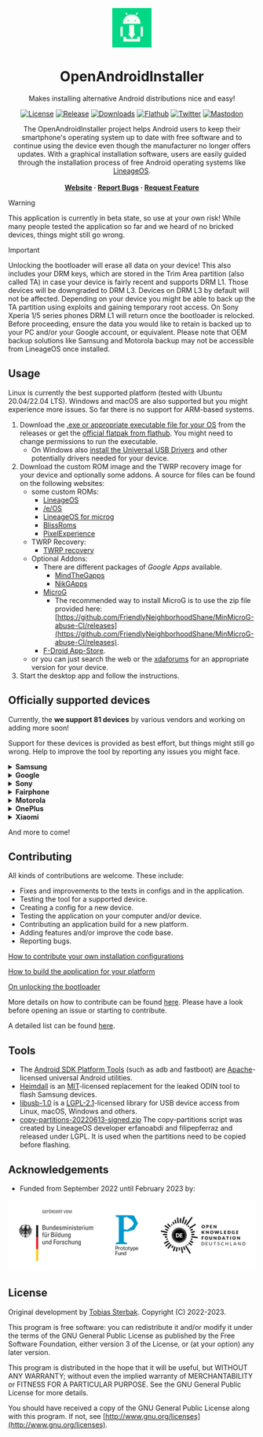 <div align="center">
  <a href="https://github.com/openandroidinstaller-dev/openandroidinstaller">
    <img src="openandroidinstaller/assets/logo-192x192.png" alt="OpenAndroidInstaller" width="80" height="80">
  </a>

  <h1>OpenAndroidInstaller</h1>
  <p>Makes installing alternative Android distributions nice and easy!</p>

  [![License](https://img.shields.io/github/license/openandroidinstaller-dev/openandroidinstaller?color=green)](https://github.com/openandroidinstaller-dev/openandroidinstaller/blob/main/LICENSE)
  [![Release](https://img.shields.io/github/v/release/openandroidinstaller-dev/openandroidinstaller?include_prereleases)](https://github.com/openandroidinstaller-dev/openandroidinstaller/releases)
  [![Downloads](https://img.shields.io/github/downloads/openandroidinstaller-dev/openandroidinstaller/total)](https://github.com/openandroidinstaller-dev/openandroidinstaller/releases)
  [![Flathub](https://img.shields.io/flathub/downloads/org.openandroidinstaller.OpenAndroidInstaller?label=flathub%20installs)](https://flathub.org/apps/org.openandroidinstaller.OpenAndroidInstaller)
  [![Twitter](https://img.shields.io/twitter/follow/oainstaller?style=social)](https://twitter.com/OAInstaller)
  [![Mastodon](https://img.shields.io/mastodon/follow/109341220262803943?domain=https%3A%2F%2Ffosstodon.org&style=social)](https://fosstodon.org/@openandroidinstaller)

  <p>
    The OpenAndroidInstaller project helps Android users to keep their smartphone's operating system up to date with free software and to continue using the device even though the manufacturer no longer offers updates. With a graphical installation software, users are easily guided through the installation process of free Android operating systems like <a href="https://lineageos.org">LineageOS</a>.
    <br><br>
    <strong>
      <a href="https://openandroidinstaller.org">Website</a>
      ·
      <a href="https://github.com/openandroidinstaller-dev/openandroidinstaller/issues">Report Bugs</a>
      ·
      <a href="mailto: hello@openandroidinstaller.org">Request Feature</a>
    </strong>
  </p>
</div>

> [!WARNING]
> This application is currently in beta state, so use at your own risk! While many people tested the application so far and we heard of no bricked devices, things might still go wrong.

> [!IMPORTANT]
> Unlocking the bootloader will erase all data on your device!
> This also includes your DRM keys, which are stored in the Trim Area partition (also called TA) in case your device is fairly recent and supports DRM L1. Those devices will be downgraded to DRM L3. Devices on DRM L3 by default will not be affected.
> Depending on your device you might be able to back up the TA partition using exploits and gaining temporary root access. On Sony Xperia 1/5 series phones DRM L1 will return once the bootloader is relocked.
> Before proceeding, ensure the data you would like to retain is backed up to your PC and/or your Google account, or equivalent. Please note that OEM backup solutions like Samsung and Motorola backup may not be accessible from LineageOS once installed.

## Usage

Linux is currently the best supported platform (tested with Ubuntu 20.04/22.04 LTS). Windows and macOS are also supported but you might experience more issues. So far there is no support for ARM-based systems.

1. Download the [.exe or appropriate executable file for your OS](https://github.com/openandroidinstaller-dev/openandroidinstaller/releases) from the releases or get the [official flatpak from flathub](https://flathub.org/apps/org.openandroidinstaller.OpenAndroidInstaller). You might need to change permissions to run the executable.
    - On Windows also [install the Universal USB Drivers](https://adb.clockworkmod.com) and other potentially drivers needed for your device.
2. Download the custom ROM image and the TWRP recovery image for your device and optionally some addons. A source for files can be found on the following websites:
    - some custom ROMs:
      - [LineageOS](https://wiki.lineageos.org/devices)
      - [/e/OS](https://doc.e.foundation/devices)
      - [LineageOS for microg](https://download.lineage.microg.org)
      - [BlissRoms](https://blissroms.org)
      - [PixelExperience](https://download.pixelexperience.org)
    - TWRP Recovery:
      - [TWRP recovery](https://twrp.me/Devices)
    - Optional Addons:
      - There are different packages of *Google Apps* available.
        - [MindTheGapps](https://wiki.lineageos.org/gapps#downloads)
        - [NikGApps](https://nikgapps.com)
      - [MicroG](https://microg.org)
        - The recommended way to install MicroG is to use the zip file provided here: [https://github.com/FriendlyNeighborhoodShane/MinMicroG-abuse-CI/releases](https://github.com/FriendlyNeighborhoodShane/MinMicroG-abuse-CI/releases).
      - [F-Droid App-Store](https://f-droid.org/en/packages/org.fdroid.fdroid.privileged.ota).
    - or you can just search the web or the [xdaforums](https://xdaforums.com) for an appropriate version for your device.
3. Start the desktop app and follow the instructions.

## Officially supported devices

Currently, the **we support 81 devices** by various vendors and working on adding more soon!

Support for these devices is provided as best effort, but things might still go wrong.
Help to improve the tool by reporting any issues you might face.

<details><summary><b>Samsung</b></summary>

Vendor | Device Name | CodeName | Models | Status
---|---|---|---|---
Samsung | Galaxy J7 2015 | j7elte | | tested
Samsung | Galaxy J7 Prime | on7xelte | | untested
Samsung | Galaxy A3 2017 | a3y17lte | SM-A320FL | tested
Samsung | Galaxy A5 2016 | [a5xelte](https://wiki.lineageos.org/devices/a5xelte) | SM-A510F | tested
Samsung | Galaxy A5 2017 | [a5y17lte](https://wiki.lineageos.org/devices/a5y17lte) | | tested
Samsung | Galaxy A7 2016 | a7xelte | | tested
Samsung | Galaxy A7 2017 | [a7y17lte](https://wiki.lineageos.org/devices/a7y17lte) | | untested
Samsung | Galaxy Grand Prime VE | grandprimevelte | SM-G531F | tested
Samsung | Galaxy S III Neo | s3ve3g | GT-I9301I | tested
Samsung | Galaxy Tab S2 | [gts210vewifi](https://wiki.lineageos.org/devices/gts210vewifi) | T813 | tested
Samsung | Galaxy S4 | [jfltexx](https://wiki.lineageos.org/devices/jfltexx) | | untested
Samsung | Galaxy S4 Mini LTE| [serranoltexx](https://wiki.lineageos.org/devices/serranoltexx) | | tested
Samsung | Galaxy S5 | [klte](https://wiki.lineageos.org/devices/klte) | G900F/M/R4/R7/T/V/W8 | tested
Samsung | Galaxy S6 | [zerofltexx](https://wiki.lineageos.org/devices/zerofltexx) | | tested
Samsung | Galaxy S6 Edge | [zeroltexx](https://wiki.lineageos.org/devices/zeroltexx) | | tested
Samsung | Galaxy S7 | [herolte](https://wiki.lineageos.org/devices/herolte) | SM-G930F | tested
Samsung | Galaxy S7 Edge | [hero2lte](https://wiki.lineageos.org/devices/hero2lte) | | tested
Samsung | Galaxy S8 | dreamlte | | tested
Samsung | Galaxy S9 | [starlte](https://wiki.lineageos.org/devices/starlte) | | tested
Samsung | Galaxy S10 | [beyond1lte](https://wiki.lineageos.org/devices/beyond1lte) | | tested
Samsung | Galaxy S10e | [beyond0lte](https://wiki.lineageos.org/devices/beyond0lte) | | tested
Samsung | Galaxy S10+ | [beyond2lte](https://wiki.lineageos.org/devices/beyond2lte) | | tested
Samsung | Galaxy Note 3 LTE | [hltetmo](https://wiki.lineageos.org/devices/hltetmo) | N900T/V/W8 | tested
Samsung | Galaxy Note 8 | greatlte | SM-N950F | tested
Samsung | Galaxy Note 9 | [crownlte](https://wiki.lineageos.org/devices/crownlte) | | tested
Samsung | Galaxy Note 10 | [d1](https://wiki.lineageos.org/devices/d1) | | tested
Samsung | Galaxy Note 10+ | [d2s](https://wiki.lineageos.org/devices/d2s) | | tested

</details>

<details><summary><b>Google</b></summary>

Vendor | Device Name | CodeName | Models | Status
---|---|---|---|---
Google | Pixel 2 | [walleye](https://wiki.lineageos.org/devices/walleye) | walleye | tested
Google | Pixel 2 XL | [taimen](https://wiki.lineageos.org/devices/taimen) | taimen | tested
Google | Pixel 3 | [blueline](https://wiki.lineageos.org/devices/blueline) | blueline | tested
Google | Pixel 3 XL | [crosshatch](https://wiki.lineageos.org/devices/crosshatch) | crosshatch | tested
Google | Pixel 3a | [sargo](https://wiki.lineageos.org/devices/sargo) | sargo | tested
Google | Pixel 3a XL | [bonito](https://wiki.lineageos.org/devices/bonito) | bonito | tested
Google | Pixel 4 | [flame](https://wiki.lineageos.org/devices/flame) | flame | tested
Google | Pixel 4 XL | [coral](https://wiki.lineageos.org/devices/coral) | coral | tested
Google | Pixel 4a | [sunfish](https://wiki.lineageos.org/devices/sunfish) | sunfish | tested
Google | Pixel 5 | [redfin](https://wiki.lineageos.org/devices/redfin) | redfin | tested
Google | Pixel 5a | [barbet](https://wiki.lineageos.org/devices/barbet) | barbet | tested

</details>

<details><summary><b>Sony</b></summary>

Vendor | Device Name | CodeName | Models | Status
---|---|---|---|---
Sony | Xperia Z | [yuga](https://wiki.lineageos.org/devices/yuga) | C6603 | tested
Sony | Xperia Z3 | [z3](https://wiki.lineageos.org/devices/z3) | | tested
Sony | Xperia 10 | [kirin](https://wiki.lineageos.org/devices/kirin) | | tested
Sony | Xperia 10 Plus | [mermaid](https://wiki.lineageos.org/devices/mermaid) | | tested
Sony | Xperia XA2 | [pioneer](https://wiki.lineageos.org/devices/pioneer) | | tested
Sony | Xperia XZ2 | [akari](https://wiki.lineageos.org/devices/akari) | | tested
Sony | Xperia XZ3 | [akatsuki](https://wiki.lineageos.org/devices/akatsuki) | | tested
Sony | Xperia XZ | kagura | | planned

</details>

<details><summary><b>Fairphone</b></summary>

Vendor | Device Name | CodeName | Models | Status
---|---|---|---|---
Fairphone | Fairphone 2 | [FP2](https://wiki.lineageos.org/devices/FP2) | | tested
Fairphone | Fairphone 3 | [FP3](https://wiki.lineageos.org/devices/FP3) | | tested
Fairphone | Fairphone 4 | [FP4](https://wiki.lineageos.org/devices/FP4) | | tested

</details>

<details><summary><b>Motorola</b></summary>

Vendor | Device Name | CodeName | Models | Status
---|---|---|---|---
Motorola | edge | [racer](https://wiki.lineageos.org/devices/racer) | XT2063-2, XT2063-3 | tested
Motorola | moto g5 | [cedric](https://wiki.lineageos.org/devices/cedric) | XT1670, XT1671, XT1672, XT1675, XT1676, XT1677 | tested
Motorola | moto g6 plus | [evert](https://wiki.lineageos.org/devices/evert) | XT1926-2, XT1926-3, XT1926-5, XT1926-6, XT1926-7, XT1926-8, XT1926-9 | tested
Motorola | moto g7 power | [ocean](https://wiki.lineageos.org/devices/ocean) | XT1955-1, XT1955-2, XT1955-4, XT1955-5, XT1955-7 | tested
Motorola | moto g 5G plus / one 5G | [nairo](https://wiki.lineageos.org/devices/nairo) | XT2075-3, XT2075-5 | tested
Motorola | moto g 5G / one 5G ace | [kiev](https://wiki.lineageos.org/devices/kiev) | XT2113-2, XT2113-3 | tested
Motorola | moto z | [griffin](https://wiki.lineageos.org/devices/griffin) | XT1650-3, XT1650-05 | tested

</details>

<details><summary><b>OnePlus</b></summary>

Vendor | Device Name | CodeName | Models | Status
---|---|---|---|---
OnePlus | One | [bacon](https://wiki.lineageos.org/devices/bacon) | A0001 | tested
OnePlus | 3/3T | [oneplus3](https://wiki.lineageos.org/devices/oneplus3) | A3003, A3000, A3010 | untested
OnePlus | 5 | [cheeseburger](https://wiki.lineageos.org/devices/cheeseburger) | A5000 | tested
OnePlus | 5T | [dumpling](https://wiki.lineageos.org/devices/dumpling) | A5010 | tested
OnePlus | 6 | [enchilada](https://wiki.lineageos.org/devices/enchilada) | A6000, A6003 | tested
OnePlus | 6T | [fajita](https://wiki.lineageos.org/devices/fajita) | A6010, A6013 | tested
OnePlus | 7 | [guacamoleb](https://wiki.lineageos.org/devices/guacamoleb) | GM1900, GM1901, GM1903, GM1905 | tested
OnePlus | 7 Pro | [guacamole](https://wiki.lineageos.org/devices/guacamole) | GM1910, GM1911, GM1913, GM1917 | tested
OnePlus | 7T | [hotdogb](https://wiki.lineageos.org/devices/hotdogb) | HD1900, HD1901, HD1903, HD1905 | tested
OnePlus | 7T Pro | [hotdog](https://wiki.lineageos.org/devices/hotdog) | HD1910, HD1911, HD1913, HD1917 | tested
OnePlus | Nord | [avicii](https://wiki.lineageos.org/devices/avicii) | AC2001, AC2003 | tested
OnePlus | Nord N200 | [dre](https://wiki.lineageos.org/devices/dre) | DE2117 | tested
OnePlus | 9 | lemonade | LE2110, LE2111, LE2113, LE2115 | under development

</details>

<details><summary><b>Xiaomi</b></summary>

Vendor | Device Name | CodeName | Models | Status
---|---|---|---|---
Xiaomi | Redmi Note 7 | [lavender](https://wiki.lineageos.org/devices/lavender) |  | tested
Xiaomi | Redmi 7A / 8 / 8A / 8A Dual | [Mi439](https://wiki.lineageos.org/devices/Mi439) : pine / olive / olivelite / olivewood | | tested
Xiaomi | Redmi Note 8 / 8T | [ginkgo](https://wiki.lineageos.org/devices/ginkgo) / willow |  | untested
Xiaomi | Redmi Note 8 Pro | begonia |  | untested
Xiaomi | Mi 8 | [dipper](https://wiki.lineageos.org/devices/dipper) |  | untested
Xiaomi | Redmi 9A / 9C / 9AT / 9i / 9A Sport / 10A / 10A Sport | garden / dandelion / blossom / angelican | | tested
Xiaomi | Mi 9T / Redmi K20 | [davinci](https://wiki.lineageos.org/devices/davinci) / davinciin |  | untested
Xiaomi | Redmi K20 Pro / Mi 9T Pro | raphael / raphaelin | | untested
Xiaomi | Redmi Note 9S / 9 Pro / 9 Pro Max / 10 Lite / Poco M2 pro | [miatoll](https://wiki.lineageos.org/devices/lavender) : gram / curtana / excalibur / joyeuse  |  | untested
Xiaomi | Redmi Note 10S / 11SE / Poco M5S | [rosemary](https://wiki.lineageos.org/devices/rosemary) / maltose / secret /rosemary_p | | untested
Xiaomi | Redmi K40 / Mi 11X / Poco F3 | [alioth](https://wiki.lineageos.org/devices/alioth) / aliothin |  | untested
Xiaomi | Poco X3 / X3 NFC | [surya](https://wiki.lineageos.org/devices/surya) / karna |  | untested
Xiaomi | Poco X3 Pro | [vayu](https://wiki.lineageos.org/devices/vayu) |  | tested
Xiaomi | 12 | cupid | | untested
</details>


And more to come!

## Contributing

All kinds of contributions are welcome. These include:
- Fixes and improvements to the texts in configs and in the application.
- Testing the tool for a supported device.
- Creating a config for a new device.
- Testing the application on your computer and/or device.
- Contributing an application build for a new platform.
- Adding features and/or improve the code base.
- Reporting bugs.

[How to contribute your own installation configurations](https://github.com/openandroidinstaller-dev/openandroidinstaller/blob/main/docs/how_to_contribute_your_own_installation_configurations.md)

[How to build the application for your platform](https://github.com/openandroidinstaller-dev/openandroidinstaller/blob/main/docs/building_the_application_for_your_platform.md)

[On unlocking the bootloader](https://github.com/openandroidinstaller-dev/openandroidinstaller/blob/main/docs/unlocking_the_bootloader.md)

More details on how to contribute can be found [here](https://github.com/openandroidinstaller-dev/openandroidinstaller/blob/main/CONTRIBUTING.md).
Please have a look before opening an issue or starting to contribute.

A detailed list can be found [here](https://openandroidinstaller.org/#contribute).

## Tools

- The [Android SDK Platform Tools](https://developer.android.com/studio/releases/platform-tools) (such as adb and fastboot) are [Apache](https://android.googlesource.com/platform/system/adb/+/refs/heads/master/NOTICE)-licensed universal Android utilities.
- [Heimdall](https://gitlab.com/BenjaminDobell/Heimdall) is an [MIT](https://gitlab.com/BenjaminDobell/Heimdall/-/blob/master/LICENSE)-licensed replacement for the leaked ODIN tool to flash Samsung devices.
- [libusb-1.0](https://github.com/libusb/libusb) is a [LGPL-2.1](https://github.com/libusb/libusb/blob/master/COPYING)-licensed library for USB device access from Linux, macOS, Windows and others.
- [copy-partitions-20220613-signed.zip](https://mirrorbits.lineageos.org/tools/copy-partitions-20220613-signed.zip) The copy-partitions script was created by LineageOS developer erfanoabdi and filipepferraz and released under LGPL. It is used when the partitions need to be copied before flashing.

## Acknowledgements

* Funded from September 2022 until February 2023 by:

![logos of the "Bundesministerium für Bildung und Forschung", Prodotype Fund and OKFN-Deutschland](resources/pf_funding_logos.svg)

## License

Original development by [Tobias Sterbak](https://tobiassterbak.com). Copyright (C) 2022-2023.

This program is free software: you can redistribute it and/or modify it under the terms of the GNU General Public License as published by the Free Software Foundation, either version 3 of the License, or (at your option) any later version.

This program is distributed in the hope that it will be useful, but WITHOUT ANY WARRANTY; without even the implied warranty of MERCHANTABILITY or FITNESS FOR A PARTICULAR PURPOSE. See the GNU General Public License for more details.

You should have received a copy of the GNU General Public License along with this program. If not, see [http://www.gnu.org/licenses](http://www.gnu.org/licenses).

